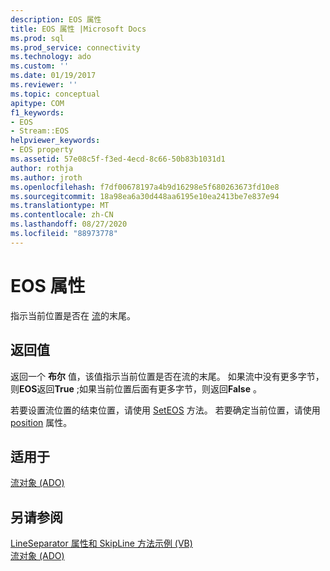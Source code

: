 ```yaml
---
description: EOS 属性
title: EOS 属性 |Microsoft Docs
ms.prod: sql
ms.prod_service: connectivity
ms.technology: ado
ms.custom: ''
ms.date: 01/19/2017
ms.reviewer: ''
ms.topic: conceptual
apitype: COM
f1_keywords:
- EOS
- Stream::EOS
helpviewer_keywords:
- EOS property
ms.assetid: 57e08c5f-f3ed-4ecd-8c66-50b83b1031d1
author: rothja
ms.author: jroth
ms.openlocfilehash: f7df00678197a4b9d16298e5f680263673fd10e8
ms.sourcegitcommit: 18a98ea6a30d448aa6195e10ea2413be7e837e94
ms.translationtype: MT
ms.contentlocale: zh-CN
ms.lasthandoff: 08/27/2020
ms.locfileid: "88973778"
---
```

# <a name="eos-property"></a>EOS 属性
指示当前位置是否在 [流](../../../ado/reference/ado-api/stream-object-ado.md)的末尾。  
  
## <a name="return-values"></a>返回值  
 返回一个 **布尔** 值，该值指示当前位置是否在流的末尾。 如果流中没有更多字节，则**EOS**返回**True** ;如果当前位置后面有更多字节，则返回**False** 。  
  
 若要设置流位置的结束位置，请使用 [SetEOS](../../../ado/reference/ado-api/seteos-method.md) 方法。 若要确定当前位置，请使用 [position](../../../ado/reference/ado-api/position-property-ado.md) 属性。  
  
## <a name="applies-to"></a>适用于  
 [流对象 (ADO)](../../../ado/reference/ado-api/stream-object-ado.md)  
  
## <a name="see-also"></a>另请参阅  
 [LineSeparator 属性和 SkipLine 方法示例 (VB) ](../../../ado/reference/ado-api/eos-and-lineseparator-properties-and-skipline-method-example-vb.md)   
 [流对象 (ADO)](../../../ado/reference/ado-api/stream-object-ado.md)
